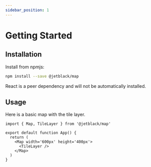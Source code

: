 ```yaml
---
sidebar_position: 1
---
```


# Getting Started

## Installation

Install from npmjs:

```bash
npm install --save @jetblack/map
```

React is a peer dependency and will not be automatically installed.

## Usage

Here is a basic map with the tile layer.

```tsx
import { Map, TileLayer } from '@jetblack/map'

export default function App() {
  return (
    <Map width='600px' height='400px'>
      <TileLayer />
    </Map>
  )
}
```
